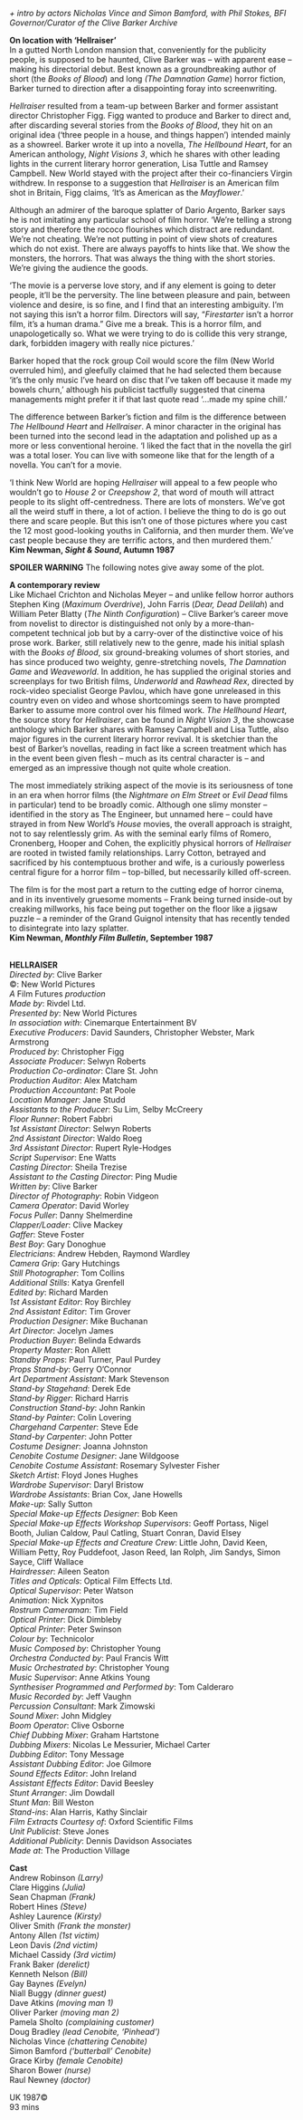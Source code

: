 

_+ intro by actors Nicholas Vince and Simon Bamford, with Phil Stokes,  BFI Governor/Curator of the Clive Barker Archive_

**On location with ‘Hellraiser’**  
In a gutted North London mansion that, conveniently for the publicity people, is supposed to be haunted, Clive Barker was – with apparent ease – making his directorial debut. Best known as a groundbreaking author of short (the _Books of Blood_) and long _(The Damnation Game_) horror fiction, Barker turned to direction after a disappointing foray into screenwriting.

_Hellraiser_ resulted from a team-up between Barker and former assistant director Christopher Figg. Figg wanted to produce and Barker to direct and, after discarding several stories from the _Books of Blood_, they hit on an original idea (‘three people in a house, and things happen’) intended mainly as a showreel. Barker wrote it up into a novella, _The Hellbound Heart_, for an American anthology, _Night Visions 3_, which he shares with other leading lights in the current literary horror generation, Lisa Tuttle and Ramsey Campbell.  New World stayed with the project after their co-financiers Virgin withdrew.  In response to a suggestion that _Hellraiser_ is an American film shot in Britain, Figg claims, ‘It’s as American as the _Mayflower_.’

Although an admirer of the baroque splatter of Dario Argento, Barker says he is not imitating any particular school of film horror. ‘We’re telling a strong story and therefore the rococo flourishes which distract are redundant. We’re not cheating. We’re not putting in point of view shots of creatures which do not exist. There are always payoffs to hints like that. We show the monsters, the horrors. That was always the thing with the short stories. We’re giving the audience the goods.

‘The movie is a perverse love story, and if any element is going to deter people, it’ll be the perversity. The line between pleasure and pain, between violence and desire, is so fine, and I find that an interesting ambiguity. I’m not saying this isn’t a horror film. Directors will say, “_Firestarter_ isn’t a horror film, it’s a human drama.” Give me a break. This is a horror film, and unapologetically so. What we were trying to do is collide this very strange, dark, forbidden imagery with really nice pictures.’

Barker hoped that the rock group Coil would score the film (New World overruled him), and gleefully claimed that he had selected them because ‘it’s the only music I’ve heard on disc that I’ve taken off because it made my bowels churn,’ although his publicist tactfully suggested that cinema managements might prefer it if that last quote read ‘…made my spine chill.’

The difference between Barker’s fiction and film is the difference between  
_The Hellbound Heart_ and _Hellraiser_. A minor character in the original has been turned into the second lead in the adaptation and polished up as a more or less conventional heroine. ‘I liked the fact that in the novella the girl was a total loser. You can live with someone like that for the length of a novella. You can’t for a movie.

‘I think New World are hoping _Hellraiser_ will appeal to a few people who wouldn’t go to _House 2_ or _Creepshow 2_, that word of mouth will attract people to its slight off-centredness. There are lots of monsters. We’ve got all the weird stuff in there, a lot of action. I believe the thing to do is go out there and scare people. But this isn’t one of those pictures where you cast the 12 most good-looking youths in California, and then murder them. We’ve cast people because they are terrific actors, and then murdered them.’  
**Kim Newman, _Sight & Sound_, Autumn 1987**

**SPOILER WARNING** The following notes give away some of the plot.

**A contemporary review**  
Like Michael Crichton and Nicholas Meyer – and unlike fellow horror authors Stephen King (_Maximum Overdrive_), John Farris (_Dear, Dead Delilah_) and William Peter Blatty (_The Ninth Configuration_) – Clive Barker’s career move from novelist to director is distinguished not only by a more-than-competent technical job but by a carry-over of the distinctive voice of his prose work. Barker, still relatively new to the genre, made his initial splash with the _Books of Blood_, six ground-breaking volumes of short stories, and has since produced two weighty, genre-stretching novels, _The Damnation Game_ and _Weaveworld_. In addition, he has supplied the original stories and screenplays for two British films, _Underworld_ and _Rawhead Rex_, directed by rock-video specialist George Pavlou, which have gone unreleased in this country even on video and whose shortcomings seem to have prompted Barker to assume more control over his filmed work. _The Hellhound Heart_, the source story for _Hellraiser_, can be found in _Night Vision 3_, the showcase anthology which Barker shares with Ramsey Campbell and Lisa Tuttle, also major figures in the current literary horror revival. It is sketchier than the best of Barker’s novellas, reading in fact like a screen treatment which has in the event been given flesh – much as its central character is – and emerged as an impressive though not quite whole creation.

The most immediately striking aspect of the movie is its seriousness of tone in an era when horror films (the _Nightmare on Elm Street_ or _Evil Dead_ films in particular) tend to be broadly comic. Although one slimy monster – identified in the story as The Engineer, but unnamed here – could have strayed in from New World’s _House_ movies, the overall approach is straight, not to say relentlessly grim. As with the seminal early films of Romero, Cronenberg, Hooper and Cohen, the explicitly physical horrors of _Hellraiser_ are rooted in twisted family relationships. Larry Cotton, betrayed and sacrificed by his contemptuous brother and wife, is a curiously powerless central figure for a horror film – top-billed, but necessarily killed off-screen.

The film is for the most part a return to the cutting edge of horror cinema, and in its inventively gruesome moments – Frank being turned inside-out by creaking millworks, his face being put together on the floor like a jigsaw puzzle – a reminder of the Grand Guignol intensity that has recently tended to disintegrate into lazy splatter.  
**Kim Newman, _Monthly Film Bulletin_, September 1987**
<br><br>

**HELLRAISER**  
_Directed by_: Clive Barker  
©: New World Pictures  
_A_ Film Futures _production_  
_Made by_: Rivdel Ltd.  
_Presented by_: New World Pictures  
_In association with_: Cinemarque Entertainment BV  
_Executive Producers_: David Saunders,  Christopher Webster, Mark Armstrong  
_Produced by_: Christopher Figg  
_Associate Producer_: Selwyn Roberts  
_Production Co-ordinator_: Clare St. John  
_Production Auditor_: Alex Matcham  
_Production Accountant_: Pat Poole  
_Location Manager_: Jane Studd  
_Assistants to the Producer_: Su Lim, Selby McCreery  
_Floor Runner_: Robert Fabbri  
_1st Assistant Director_: Selwyn Roberts  
_2nd Assistant Director_: Waldo Roeg  
_3rd Assistant Director_: Rupert Ryle-Hodges  
_Script Supervisor_: Ene Watts  
_Casting Director_: Sheila Trezise  
_Assistant to the Casting Director_: Ping Mudie  
_Written by_: Clive Barker  
_Director of Photography_: Robin Vidgeon  
_Camera Operator_: David Worley  
_Focus Puller_: Danny Shelmerdine  
_Clapper/Loader_: Clive Mackey  
_Gaffer_: Steve Foster  
_Best Boy_: Gary Donoghue  
_Electricians_: Andrew Hebden, Raymond Wardley  
_Camera Grip_: Gary Hutchings  
_Still Photographer_: Tom Collins  
_Additional Stills_: Katya Grenfell  
_Edited by_: Richard Marden  
_1st Assistant Editor_: Roy Birchley  
_2nd Assistant Editor_: Tim Grover  
_Production Designer_: Mike Buchanan  
_Art Director_: Jocelyn James  
_Production Buyer_: Belinda Edwards  
_Property Master_: Ron Allett  
_Standby Props_: Paul Turner, Paul Purdey  
_Props Stand-by_: Gerry O’Connor  
_Art Department Assistant_: Mark Stevenson  
_Stand-by Stagehand_: Derek Ede  
_Stand-by Rigger_: Richard Harris  
_Construction Stand-by_: John Rankin  
_Stand-by Painter_: Colin Lovering  
_Chargehand Carpenter_: Steve Ede  
_Stand-by Carpenter_: John Potter  
_Costume Designer_: Joanna Johnston  
_Cenobite Costume Designer_: Jane Wildgoose  
_Cenobite Costume Assistant_:  Rosemary Sylvester Fisher  
_Sketch Artist_: Floyd Jones Hughes  
_Wardrobe Supervisor_: Daryl Bristow  
_Wardrobe Assistants_: Brian Cox, Jane Howells  
_Make-up_: Sally Sutton  
_Special Make-up Effects Designer_: Bob Keen  
_Special Make-up Effects Workshop Supervisors_: Geoff Portass, Nigel Booth, Julian Caldow,  Paul Catling, Stuart Conran, David Elsey  
_Special Make-up Effects and Creature Crew_:  Little John, David Keen, William Petty,  Roy Puddefoot, Jason Reed, Ian Rolph,  Jim Sandys, Simon Sayce, Cliff Wallace  
_Hairdresser_: Aileen Seaton  
_Titles and Opticals_: Optical Film Effects Ltd.  
_Optical Supervisor_: Peter Watson  
_Animation_: Nick Xypnitos  
_Rostrum Cameraman_: Tim Field  
_Optical Printer_: Dick Dimbleby  
_Optical Printer_: Peter Swinson  
_Colour by_: Technicolor  
_Music Composed by_: Christopher Young  
_Orchestra Conducted by_: Paul Francis Witt  
_Music Orchestrated by_: Christopher Young  
_Music Supervisor_: Anne Atkins Young  
_Synthesiser Programmed and Performed by_:  Tom Calderaro  
_Music Recorded by_: Jeff Vaughn  
_Percussion Consultant_: Mark Zimowski  
_Sound Mixer_: John Midgley  
_Boom Operator_: Clive Osborne  
_Chief Dubbing Mixer_: Graham Hartstone  
_Dubbing Mixers_: Nicolas Le Messurier,  Michael Carter  
_Dubbing Editor_: Tony Message  
_Assistant Dubbing Editor_: Joe Gilmore  
_Sound Effects Editor_: John Ireland  
_Assistant Effects Editor_: David Beesley  
_Stunt Arranger_: Jim Dowdall  
_Stunt Man_: Bill Weston  
_Stand-ins_: Alan Harris, Kathy Sinclair  
_Film Extracts Courtesy of_: Oxford Scientific Films  
_Unit Publicist_: Steve Jones  
_Additional Publicity_: Dennis Davidson Associates  
_Made at_: The Production Village

**Cast**  
Andrew Robinson _(Larry)_  
Clare Higgins _(Julia)_  
Sean Chapman _(Frank)_  
Robert Hines _(Steve)_  
Ashley Laurence _(Kirsty)_  
Oliver Smith _(Frank the monster)_  
Antony Allen _(1st victim)_  
Leon Davis _(2nd victim)_  
Michael Cassidy _(3rd victim)_  
Frank Baker _(derelict)_  
Kenneth Nelson _(Bill)_  
Gay Baynes _(Evelyn)_  
Niall Buggy _(dinner guest)_  
Dave Atkins _(moving man 1)_  
Oliver Parker _(moving man 2)_  
Pamela Sholto _(complaining customer)_  
Doug Bradley _(lead Cenobite, ‘Pinhead’)_  
Nicholas Vince _(chattering Cenobite)_  
Simon Bamford _(‘butterball’ Cenobite)_  
Grace Kirby _(female Cenobite)_  
Sharon Bower _(nurse)_  
Raul Newney _(doctor)_

UK 1987©  
93 mins<br>
<br>
<!--stackedit_data:
eyJoaXN0b3J5IjpbLTI1OTA4NDY4MF19
-->